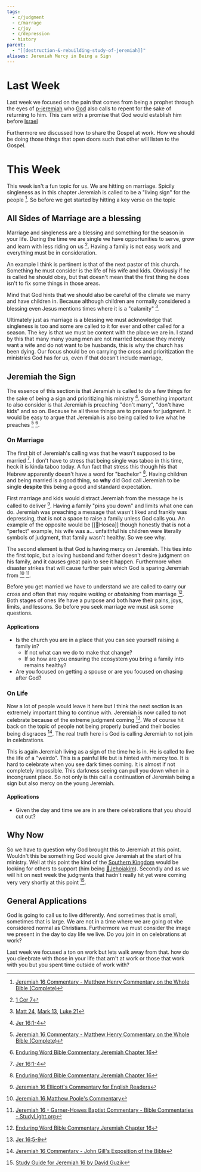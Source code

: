 ```yaml
---
tags:
  - c/judgment
  - c/marrage
  - c/joy
  - c/depression
  - history
parent:
  - "[[destruction-&-rebuilding-study-of-jeremiah]]"
aliases: Jeremiah Mercy in Being a Sign
---
```



# Last Week
Last week we focused on the pain that comes from being a prophet through the eyes of [p-jeremiah](../p-jeremiah.md) who [God](God.md) also calls to repent for the sake of returning to him. This cam with a promise that God would establish him before [Israel](p-nation-of-israel.md)

Furthermore we discussed how to share the Gospel at work. How we should be doing those things that open doors such that other will listen to the Gospel.

# This Week
This week isn't a fun topic for us. We are hitting on marriage. Spicily singleness as in this chapter Jeremiah is called to be a "living sign" for the people [^matthew-henry]. So before we get started by hitting a key verse on the topic

## All Sides of Marriage are a blessing
Marriage and singleness are a blessing and something for the season in your life. During the time we are single we have opportunities to serve, grow and learn with less riding on us [^3]. Having a family is not easy work and everything must be in consideration.

An example I think is pertinent is that of the next pastor of this church. Something he must consider is the life of his wife and kids. Obviously if he is called he should obey, but that doesn't mean that the first thing he does isn't to fix some things in those areas.

Mind that God hints that we should also be careful of the climate we marry and have children in. Because although children are normally considered a blessing even Jesus mentions times where it is a "calamity" [^4]. 

Ultimately just as marriage is a blessing we must acknowledge that singleness is too and some are called to it for ever and other called for a season. The key is that we must be content with the place we are in. I stand by this that many many young men are not married because they merely want a wife and do not want to be husbands, this is why the church has been dying. Our focus should be on carrying the cross and prioritization the ministries God has for us, even if that doesn't include marriage,

## Jeremiah the Sign
The essence of this section is that Jeramiah is called to do a few things for the sake of being a sign and prioritizing his ministry [^1].  Something important to also consider is that Jeremiah is preaching "don't marry", "don't have kids" and so on. Because he all these things are to prepare for judgment. It would be easy to argue that Jeremiah is also being called to live what he preaches [^matthew-henry] [^enduring-word].


[^1]: [Jer 16:1-4](Jer%2016.md)


### On Marriage
The first bit of Jeremiah's calling was that he wasn't supposed to be married [^1]. I don't have to stress that being single was taboo in this time, heck it is kinda taboo today. A fun fact that stress this though his that Hebrew apparently doesn't have a word for "bachelor" [^enduring-word]. Having children and being married is a good thing, so **why** did God call Jeremiah to be single **despite** this being a good and standard expectation.

First marriage and kids would distract Jeremiah from the message he is called to deliver [^ellicott]. Having a family "pins you down" and limits what one can do. Jeremiah was preaching a message that wasn't liked and frankly was depressing, that is not a space to raise a family unless God calls you. An example of the opposite would be [[🧑Hosea]] though honestly that is not a "perfect" example, his wife was a... unfaithful his children were literally symbols of judgment, that family wasn't healthy. So we see why.

The second element is that God is having mercy on Jeremiah. This ties into the first topic, but a loving husband and father doesn't desire judgment on his family, and it causes great pain to see it happen. Furthermore when disaster strikes that will cause further pain which God is sparing Jeremiah from [^matthew-poole] [^garner-howes].

Before you get married we have to understand we are called to carry our cross and often that may require *waiting* or *abstaining* from marriage [^enduring-word]. Both stages of ones life have a purpose and both have their pains, joys, limits, and lessons. So before you seek marriage we must ask some questions.

#### Applications
- Is the church you are in a place that you can see yourself raising a family in?
    - If not what can we do to make that change?
    - If so how are you ensuring the ecosystem you bring a family into remains healthy?
- Are you focused on getting a spouse or are you focused on chasing after God?

### On Life
Now a lot of people would leave it here but I think the next section is an extremely important thing to continue with. Jeremiah is now called to not celebrate because of the extreme judgment coming [^2].  We of course hit back on the topic of people not being properly buried and their bodies being disgraces [^john-gill]. The real truth here i s God is calling Jeremiah to not join in celebrations.

This is again Jeremiah living as a sign of the time he is in. He is called to live the life of a "weirdo". This is a painful life but is hinted with mercy too. It is hard to celebrate when you see dark times coming. It is almost if not completely impossible. This darkness seeing can pull you down when in a incongruent place. So not only is this call a continuation of Jeremiah being a sign but also mercy on the young Jeremiah.

#### Applications
- Given the day and time we are in are there celebrations that you should cut out?

## Why Now
So we have to question why God brought this to Jeremiah at this point. Wouldn't this be something God would give Jeremiah at the start of his ministry. Well at this point the kind of the [Southern Kingdom](Southern%20Kingdom.md) would be looking for others to support  (him being [🧑Jehoiakim](%F0%9F%A7%91Jehoiakim.md)). Secondly and as we will hit on next week the judgments that  hadn't really hit yet were coming very very shortly at this point [^guzik].

## General Applications
God is going to call us to live differently. And sometimes that is small, sometimes that is large. We are not in a time where we are going ot vbe considered normal as Christians. Furthermore we must consider the image we present in the day to day life we live. Do you join in on celebrations at work? 

Last week we focused a ton on work but lets walk away from that. how do you cleebrate with those in your life that arn't at work or those that work with you but you spent time outside of work with?


[^2]: [Jer 16:5-9](Jer%2016.md)

[^3]: [1 Cor 7](1%20Cor%207.md)

[^4]:  [Matt 24](Matt%2024.md), [Mark 13](Mark%2013.md), [Luke 21](Luke%2021.md)

[^guzik]: [Study Guide for Jeremiah 16 by David Guzik](https://www.blueletterbible.org/comm/guzik_david/study-guide/jeremiah/jeremiah-16.cfm)

[^garner-howes]: [Jeremiah 16 - Garner-Howes Baptist Commentary - Bible Commentaries - StudyLight.org](https://www.studylight.org/commentaries/eng/ghb/jeremiah-16.html)

[^matthew-poole]: [Jeremiah 16 Matthew Poole's Commentary](https://biblehub.com/commentaries/poole/jeremiah/16.htm)

[^ellicott]: [Jeremiah 16 Ellicott's Commentary for English Readers](https://biblehub.com/commentaries/ellicott/jeremiah/16.htm)

[^john-gill]: [Jeremiah 16 Commentary - John Gill's Exposition of the Bible](https://www.biblestudytools.com/commentaries/gills-exposition-of-the-bible/jeremiah-16/)

[^matthew-henry]: [Jeremiah 16 Commentary - Matthew Henry Commentary on the Whole Bible (Complete)](https://www.biblestudytools.com/commentaries/matthew-henry-complete/jeremiah/16.html)

[^enduring-word]: [Enduring Word Bible Commentary Jeremiah Chapter 16](https://enduringword.com/bible-commentary/jeremiah-16/)
